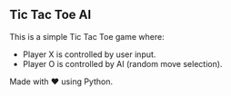 ## Tic Tac Toe AI

This is a simple Tic Tac Toe game where:
- Player X is controlled by user input.
- Player O is controlled by AI (random move selection).

Made with ❤️ using Python.
